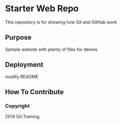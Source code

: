 # Starter Web Repo

This repository is for showing how Git and GitHub work

## Purpose

Sample website with plenty of files for demos

## Deployment
modify README

## How To Contribute

### Copyright

2014 Git.Training.